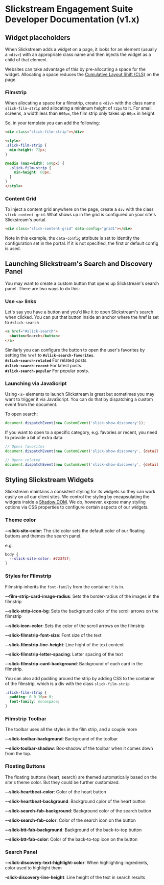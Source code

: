 # Slickstream Engagement Suite Developer Documentation (v1.x)

## Widget placeholders

When Slickstream adds a widget on a page, it looks for an element (usually a `<div>`) with an appropriate class name and then injects the widget as a child of that element. 

Websites can take advantage of this by pre-allocating a space for the widget. Allocating a space reduces the [Cumulative Layout Shift (CLS)](https://web.dev/cls/) on the page. 

### Filmstrip

When allocating a space for a filmstrip, create a `<div>` with the class name `slick-film-strip` and allocating a minimum height of `72px` to it. For small screens, a width less than `600px`, the film strip only takes up `60px` in height. 

So, in your template you can add the following:

```html
<div class="slick-film-strip"></div>

<style>
.slick-film-strip {
  min-height: 72px;
}

@media (max-width: 600px) {
  .slick-film-strip {
    min-height: 60px;
  }
}
</style>
```

### Content Grid

To inject a content grid anywhere on the page, create a `div` with the class `slick-content-grid`. What shows up in the grid is configured on your site's Slickstream's portal.

```html
<div class="slick-content-grid" data-config="grid1"></div>
```

Note in this example, the `data-config` attribute is set to identify the configuration set in the portal. If it is not specified, the first or default config is used.

## Launching Slickstream's Search and Discovery Panel

You may want to create a custom button that opens up Slickstream's search panel. There are two ways to do this:

### Use `<a>` links

Let's say you have a button and you'd like it to open Slickstream's search when clicked. You can put that button inside an anchor where the href is set to `#slick-search`

```html
<a href="#slick-search">
  <button>Search</button>
</a>
```

Similarly you can configure the button to open the user's favorites by setting the `href` to **`#slick-search-favorites`**. <br>
**`#slick-search-related`** For related posts.<br>
**`#slick-search-recent`** For latest posts.<br>
**`#slick-search-popular`** For popular posts.<br>

### Launching via JavaScript

Using `<a>` elements to launch Slickstream is great but sometimes you may want to trigger it via JavaScript. You can do that by dispatching a custom event from the document. 

To open search:
```javascript
document.dispatchEvent(new CustomEvent('slick-show-discovery'));
```

If you want to open to a specific category, e.g. favories or recent, you need to provide a bit of extra data:

```javascript
// Opens favorites
document.dispatchEvent(new CustomEvent('slick-show-discovery', {detail: { page: 'favorites' } }));

// Opens related
document.dispatchEvent(new CustomEvent('slick-show-discovery', {detail: { page: 'related' } }));
```

## Styling Slickstream Widgets

Slickstream maintains a consistent styling for its widgets so they can work easily on all our client sites. We control the styling by encapsulating the widgets inside a [Shadow DOM](https://developer.mozilla.org/en-US/docs/Web/Web_Components/Using_shadow_DOM). We do, however, expose many styling options via CSS properties to configure certain aspects of our widgets. 

### Theme color

**--slick-site-color**:  The site color sets the default color of our floating buttons and themes the search panel. 

e.g.

```css
body {
  --slick-site-color: #723f5f;
}
```

### Styles for Filmstrip

Filmstrip inherits the `font-family` from the container it is in. 

**--film-strip-card-image-radius**: Sets the border-radius of the images in the filmstrip

**--slick-strip-icon-bg**: Sets the background color of the scroll arrows on the filmstrip

**--slick-icon-color**: Sets the color of the scroll arrows on the filmstrip

**--slick-filmstrip-font-size**: Font size of the text

**--slick-filmstrip-line-height**: Line hight of the text content

**--slick-filmstrip-letter-spacing**: Letter spacing of the text

**--slick-filmstrip-card-background**: Background of each card in the filmstrip. 

You can also add padding around the strip by adding CSS to the container of the filmstrip, which is a div with the class `slick-film-strip`

```css
.slick-film-strip {
  padding: 0 0 16px 0;
  font-family: monospace;
}
```

### Filmstrip Toolbar

The toolbar uses all the styles in the film strip, and a couple more

**--slick-toolbar-background**: Background of the toolbar

**--slick-toolbar-shadow**: Box-shadow of the toolbar when it comes down from the top. 

### Floating Buttons

The floating buttons (heart, search) are themed automatically based on the site's theme color. But they could be further customized.

**--slick-heartbeat-color**: Color of the heart button

**--slick-heartbeat-background**: Background cplor of the heart button

**--slick-search-fab-background**: Background color of the search button

**--slick-search-fab-color**: Color of the search icon on the button

**--slick-btt-fab-background**: Background of the back-to-top button 

**--slick-btt-fab-color**: Color of the back-to-top icon on the button

### Search Panel

**--slick-discovery-text-highlight-color**: When highlighting ingredients, color used to highlight them

**-slick-discovery-line-height**: Line height of the text in search results

